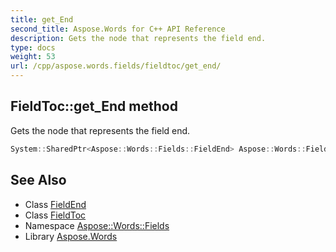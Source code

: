 ```yaml
---
title: get_End
second_title: Aspose.Words for C++ API Reference
description: Gets the node that represents the field end.
type: docs
weight: 53
url: /cpp/aspose.words.fields/fieldtoc/get_end/
---
```

## FieldToc::get_End method


Gets the node that represents the field end.

```cpp
System::SharedPtr<Aspose::Words::Fields::FieldEnd> Aspose::Words::Fields::FieldToc::get_End() override
```

## See Also

* Class [FieldEnd](../../fieldend/)
* Class [FieldToc](../)
* Namespace [Aspose::Words::Fields](../../)
* Library [Aspose.Words](../../../)
